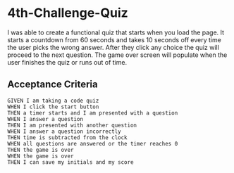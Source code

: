 # 4th-Challenge-Quiz

I was able to create a functional quiz that starts when you load the page.
It starts a countdown from 60 seconds and takes 10 seconds off every time the user picks the wrong answer.
After they click any choice the quiz will proceed to the next question.
The game over screen will populate when the user finishes the quiz or runs out of time.

## Acceptance Criteria

```
GIVEN I am taking a code quiz
WHEN I click the start button
THEN a timer starts and I am presented with a question
WHEN I answer a question
THEN I am presented with another question
WHEN I answer a question incorrectly
THEN time is subtracted from the clock
WHEN all questions are answered or the timer reaches 0
THEN the game is over
WHEN the game is over
THEN I can save my initials and my score
```
